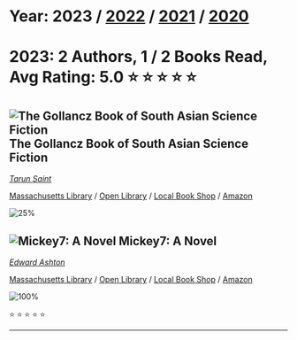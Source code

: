 # Year: 2023 / [2022](../books/2022) / [2021](../books/2021) / [2020](../books/2020) 
# 2023: 2 Authors, 1 / 2 Books Read, Avg Rating: 5.0 :star: :star: :star: :star: :star:

## ![The Gollancz Book of South Asian Science Fiction](https://covers.openlibrary.org/b/isbn/978-9388322058-M.jpg) The Gollancz Book of South Asian Science Fiction
*[Tarun Saint](../authors/TarunSaint)*

[Massachusetts Library](https://library.minlib.net/search/i=9789388322058) / [Open Library](https://openlibrary.org/isbn/9789388322058) / [Local Book Shop](https://bookshop.org/book/9789388322058) / [Amazon](https://smile.amazon.com/dp/9388322053)

![25%](https://progress-bar.dev/25) 



## ![Mickey7: A Novel](https://covers.openlibrary.org/b/isbn/978-1250275035-M.jpg) Mickey7: A Novel
*[Edward Ashton](../authors/EdwardAshton)*

[Massachusetts Library](https://library.minlib.net/search/i=9781250275035) / [Open Library](https://openlibrary.org/isbn/9781250275035) / [Local Book Shop](https://bookshop.org/book/9781250275035) / [Amazon](https://smile.amazon.com/dp/1250275032)

![100%](https://progress-bar.dev/100) 

:star: :star: :star: :star: :star:

---
